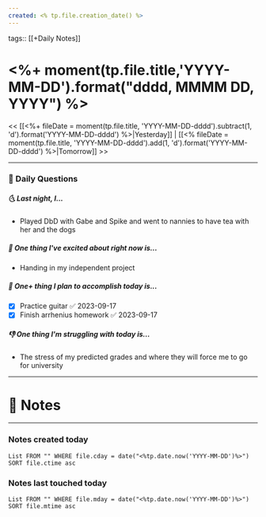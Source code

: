 ```yaml
---
created: <% tp.file.creation_date() %>
---
```

tags:: [[+Daily Notes]]

# <%+ moment(tp.file.title,'YYYY-MM-DD').format("dddd, MMMM DD, YYYY") %>

<< [[<%+ fileDate = moment(tp.file.title, 'YYYY-MM-DD-dddd').subtract(1, 'd').format('YYYY-MM-DD-dddd') %>|Yesterday]] | [[<% fileDate = moment(tp.file.title, 'YYYY-MM-DD-dddd').add(1, 'd').format('YYYY-MM-DD-dddd') %>|Tomorrow]] >>

---
### 📅 Daily Questions
##### 🌜 Last night, I...
- Played DbD with Gabe and Spike and went to nannies to have tea with her and the dogs

##### 🙌 One thing I've excited about right now is...
-  Handing in my independent project

##### 🚀 One+ thing I plan to accomplish today is...
- [x] Practice guitar ✅ 2023-09-17
- [x] Finish arrhenius homework ✅ 2023-09-17

##### 👎 One thing I'm struggling with today is...
- The stress of my predicted grades and where they will force me to go for university

---
# 📝 Notes

---
### Notes created today
```dataview
List FROM "" WHERE file.cday = date("<%tp.date.now('YYYY-MM-DD')%>") SORT file.ctime asc
```
### Notes last touched today
```dataview
List FROM "" WHERE file.mday = date("<%tp.date.now('YYYY-MM-DD')%>") SORT file.mtime asc
```